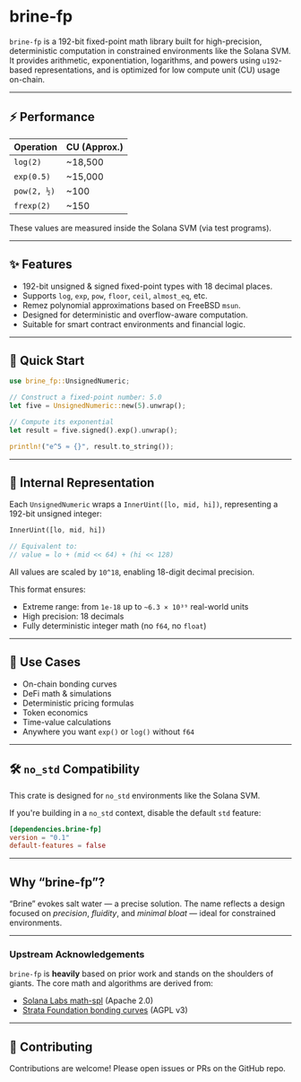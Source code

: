 # brine-fp

`brine-fp` is a 192-bit fixed-point math library built for high-precision, deterministic computation in constrained environments like the Solana SVM. It provides arithmetic, exponentiation, logarithms, and powers using `u192`-based representations, and is optimized for low compute unit (CU) usage on-chain.

---

## ⚡ Performance

| Operation    | CU (Approx.) |
|--------------|--------------|
| `log(2)`     |     ~18,500  |
| `exp(0.5)`   |     ~15,000  |
| `pow(2, ½)`  |        ~100  |
| `frexp(2)`   |        ~150  |

These values are measured inside the Solana SVM (via test programs).

---

## ✨ Features

- 192-bit unsigned & signed fixed-point types with 18 decimal places.
- Supports `log`, `exp`, `pow`, `floor`, `ceil`, `almost_eq`, etc.
- Remez polynomial approximations based on FreeBSD `msun`.
- Designed for deterministic and overflow-aware computation.
- Suitable for smart contract environments and financial logic.

---

## 🚀 Quick Start

```rust
use brine_fp::UnsignedNumeric;

// Construct a fixed-point number: 5.0
let five = UnsignedNumeric::new(5).unwrap();

// Compute its exponential
let result = five.signed().exp().unwrap();

println!("e^5 ≈ {}", result.to_string());
```

---

## 🧠 Internal Representation

Each `UnsignedNumeric` wraps a `InnerUint([lo, mid, hi])`, representing a 192-bit unsigned integer:

```rust
InnerUint([lo, mid, hi])

// Equivalent to:
// value = lo + (mid << 64) + (hi << 128)
```

All values are scaled by `10^18`, enabling 18-digit decimal precision. 

This format ensures:

- Extreme range: from `1e-18` up to `~6.3 × 10³⁹` real-world units
- High precision: 18 decimals
- Fully deterministic integer math (no `f64`, no `float`)

---

## 🧱 Use Cases

- On-chain bonding curves
- DeFi math & simulations
- Deterministic pricing formulas
- Token economics
- Time-value calculations
- Anywhere you want `exp()` or `log()` without `f64`

---

## 🛠 `no_std` Compatibility

This crate is designed for `no_std` environments like the Solana SVM.

If you're building in a `no_std` context, disable the default `std` feature:

```toml
[dependencies.brine-fp]
version = "0.1"
default-features = false
```

---

## Why “brine-fp”?

“Brine” evokes salt water — a precise solution. The name reflects a design focused on _precision_, _fluidity_, and _minimal bloat_ — ideal for constrained environments.

---

### Upstream Acknowledgements

`brine-fp` is **heavily** based on prior work and stands on the shoulders of giants. The core math and algorithms are derived from:

- [Solana Labs math-spl](https://github.com/solana-labs/solana-program-library/blob/v2.0/libraries/math/src/precise_number.rs) (Apache 2.0)
- [Strata Foundation bonding curves](https://github.com/StrataFoundation/strata/blob/master/programs/spl-token-bonding/src/signed_precise_number.rs) (AGPL v3)

---

## 🙌 Contributing

Contributions are welcome! Please open issues or PRs on the GitHub repo.
